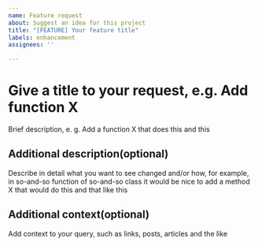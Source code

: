 ```yaml
---
name: Feature request
about: Suggest an idea for this project
title: "[FEATURE] Your feature title"
labels: enhancement
assignees: ''

---
```


# Give a title to your request, e.g. Add function X

Brief description, e. g. Add a function X that does this and this

## Additional description(optional)

Describe in detail what you want to see changed and/or how, for example, in so-and-so function of so-and-so class it would be nice to add a method X that would do this and that like this

## Additional context(optional)

Add context to your query, such as links, posts, articles and the like
